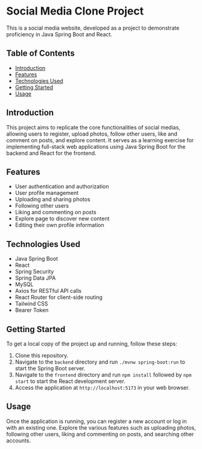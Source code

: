 # Social Media Clone Project

This is a social media website, developed as a project to demonstrate proficiency in Java Spring Boot and React.

## Table of Contents

- [Introduction](#introduction)
- [Features](#features)
- [Technologies Used](#technologies-used)
- [Getting Started](#getting-started)
- [Usage](#usage)

## Introduction

This project aims to replicate the core functionalities of social medias, allowing users to register, upload photos, follow other users, like and comment on posts, and explore content. It serves as a learning exercise for implementing full-stack web applications using Java Spring Boot for the backend and React for the frontend.

## Features

- User authentication and authorization
- User profile management
- Uploading and sharing photos
- Following other users
- Liking and commenting on posts
- Explore page to discover new content
- Editing their own profile information

## Technologies Used

- Java Spring Boot
- React
- Spring Security
- Spring Data JPA
- MySQL
- Axios for RESTful API calls
- React Router for client-side routing
- Tailwind CSS
- Bearer Token

## Getting Started

To get a local copy of the project up and running, follow these steps:

1. Clone this repository.
2. Navigate to the `backend` directory and run `./mvnw spring-boot:run` to start the Spring Boot server.
3. Navigate to the `frontend` directory and run `npm install` followed by `npm start` to start the React development server.
4. Access the application at `http://localhost:5173` in your web browser.

## Usage

Once the application is running, you can register a new account or log in with an existing one. Explore the various features such as uploading photos, following other users, liking and commenting on posts, and searching other accounts.



